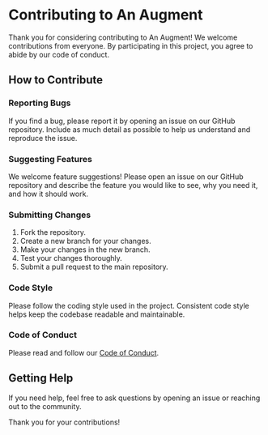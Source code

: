 # Contributing to An Augment

Thank you for considering contributing to An Augment! We welcome contributions from everyone. By participating in this project, you agree to abide by our code of conduct.

## How to Contribute

### Reporting Bugs

If you find a bug, please report it by opening an issue on our GitHub repository. Include as much detail as possible to help us understand and reproduce the issue.

### Suggesting Features

We welcome feature suggestions! Please open an issue on our GitHub repository and describe the feature you would like to see, why you need it, and how it should work.

### Submitting Changes

1. Fork the repository.
2. Create a new branch for your changes.
3. Make your changes in the new branch.
4. Test your changes thoroughly.
5. Submit a pull request to the main repository.

### Code Style

Please follow the coding style used in the project. Consistent code style helps keep the codebase readable and maintainable.

### Code of Conduct

Please read and follow our [Code of Conduct](CODE_OF_CONDUCT.md).

## Getting Help

If you need help, feel free to ask questions by opening an issue or reaching out to the community.

Thank you for your contributions!
